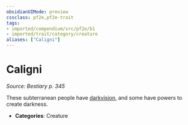 ```yaml
---
obsidianUIMode: preview
cssclass: pf2e,pf2e-trait
tags:
- imported/compendium/src/pf2e/b1
- imported/trait/category/creature
aliases: ["Caligni"]
---
```

# Caligni  
*Source: Bestiary p. 345*  

These subterranean people have [darkvision](rules/abilities/darkvision.md), and some have powers to create darkness.

- **Categories**: Creature